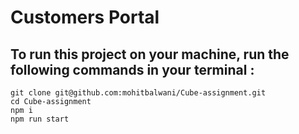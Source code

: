 # Customers Portal

## To run this project on your machine, run the following commands in your terminal :

```
git clone git@github.com:mohitbalwani/Cube-assignment.git
cd Cube-assignment
npm i
npm run start
```
